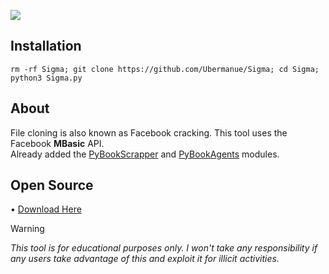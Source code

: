 ![](https://i.imgur.com/ArSkzKQ.png)

## Installation
```
rm -rf Sigma; git clone https://github.com/Ubermanue/Sigma; cd Sigma; python3 Sigma.py
```
## About
File cloning is also known as Facebook cracking. This tool uses the Facebook **MBasic** API.
<br>Already added the [PyBookScrapper](https://github.com/sintxcs/PyBookScrapper) and [PyBookAgents](https://github.com/sintxcs/PyBookAgents) modules.

## Open Source
• [Download Here](https://apkadmin.com/257c0z28o7ih/synt4x.py.html)

> [!WARNING]  
> *This tool is for educational purposes only. I won't take any responsibility if any users take advantage of this and exploit it for illicit activities.*

